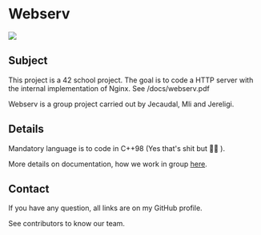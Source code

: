 # Webserv

![](https://i.imgur.com/i3nsMxC.jpg)

## Subject

This project is a 42 school project. The goal is to code a HTTP server with the internal implementation of Nginx.
See /docs/webserv.pdf

Webserv is a group project carried out by Jecaudal, Mli and Jereligi.

## Details

Mandatory language is to code in C++98 (Yes that's shit but :man_shrugging: ).

More details on documentation, how we work in group [here](https://www.notion.so/Documentation-Webserv-320727979ffd4176a7dd5ba41aaadf46).

## Contact

If you have any question, all links are on my GitHub profile.

See contributors to know our team.
